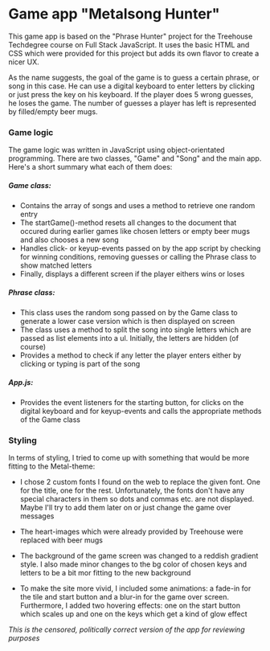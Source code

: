 # Game app "Metalsong Hunter"

This game app is based on the "Phrase Hunter" project for the Treehouse Techdegree course on Full Stack JavaScript. It uses the basic HTML and CSS which were provided for this project but adds its own flavor to create a nicer UX.

As the name suggests, the goal of the game is to guess a certain phrase, or song in this case. He can use a digital keyboard to enter letters by clicking or just press the key on his keyboard. If the player does 5 wrong guesses, he loses the game. The number of guesses a player has left is represented by filled/empty beer mugs.

### Game logic
The game logic was written in JavaScript using object-orientated programming. There are two classes, "Game" and "Song" and the main app. Here's a short summary what each of them does:
##### Game class:
- Contains the array of songs and uses a method to retrieve one random entry
- The startGame()-method resets all changes to the document that occured during earlier games like chosen letters or empty beer mugs and also chooses a new song
- Handles click- or keyup-events passed on by the app script by checking for winning conditions, removing guesses or calling the Phrase class to show matched letters
- Finally, displays a different screen if the player eithers wins or loses

##### Phrase class:
- This class uses the random song passed on by the Game class to generate a lower case version which is then displayed on screen
- The class uses a method to split the song into single letters which are passed as list elements into a ul. Initially, the letters are hidden (of course)
- Provides a method to check if any letter the player enters either by clicking or typing is part of the song

##### App.js:
- Provides the event listeners for the starting button, for clicks on the digital keyboard and for keyup-events and calls the appropriate methods of the Game class

### Styling
In terms of styling, I tried to come up with something that would be more fitting to the Metal-theme:

- I chose 2 custom fonts I found on the web to replace the given font. One for the title, one for the rest. Unfortunately, the fonts don't have any special characters in them so dots and commas etc. are not displayed. Maybe I'll try to add them later on or just change the game over messages

- The heart-images which were already provided by Treehouse were replaced with beer mugs

- The background of the game screen was changed to a reddish gradient style. I also made minor changes to the bg color of chosen keys and letters to be a bit mor fitting to the new background

- To make the site more vivid, I included some animations: a fade-in for the tile and start button and a blur-in for the game over screen. Furthermore, I added two hovering effects: one on the start button which scales up and one on the keys which get a kind of glow effect

*This is the censored, politically correct version of the app for reviewing purposes*
